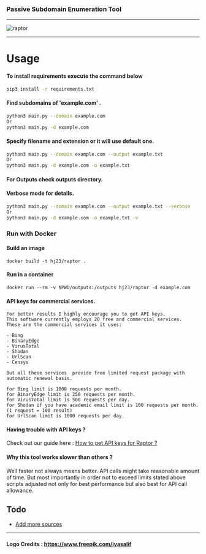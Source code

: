 ### Passive Subdomain Enumeration Tool
---
![raptor](https://user-images.githubusercontent.com/39130214/110909816-fc04c180-8329-11eb-9344-d06f25458f61.png)

---

# Usage
#### To install requirements execute the command below

```sh
pip3 install -r requirements.txt  
```

#### Find subdomains of 'example.com' . 
```sh
python3 main.py --domain example.com
Or
python3 main.py -d example.com
```

#### Specify filename and extension  or it will use default one.

```sh
python3 main.py --domain example.com --output example.txt  
Or
python3 main.py -d example.com -o example.txt  
```
#### For Outputs check outputs directory.


#### Verbose mode for details.

```sh
python3 main.py --domain example.com --output example.txt --verbose
Or
python3 main.py -d example.com -o example.txt -v
```

### Run with Docker

#### Build an image
```
docker build -t hj23/raptor .
```

#### Run in a container
```
docker run --rm -v $PWD/outputs:/outputs hj23/raptor -d example.com
```

#### API keys for commercial services.

```
For better results I highly encourage you to get API keys.
This software currently employs 20 free and commercial services.
These are the commercial services it uses:

- Bing
- BinaryEdge
- VirusTotal
- Shodan
- UrlScan
- Censys

But all these services  provide free limited request package with automatic renewal basis.

for Bing limit is 1000 requests per month.
for BinaryEdge limit is 250 requests per month. 
for VirusTotal limit is 500 requests per day.
for Shodan if you have academic email limit is 100 requests per month. (1 request = 100 result)
for UrlScan limit is 1000 requests per day.

```
#### Having trouble with API keys ?
Check out our guide here :
[ How to get API keys for Raptor ? ](https://github.com/HJ23/Raptor/wiki)

#### Why this tool works slower than others ?
Well faster not always means better. API calls might take reasonable amount of time.
But most importantly in order not to exceed limits stated above scripts adjusted not only for best performance but also best
for API call allowance.

## Todo
- [ Add more sources ]()

----
#### Logo Credits : https://www.freepik.com/iyasalif
